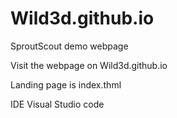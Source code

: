 # Wild3d.github.io
SproutScout demo webpage

Visit the webpage on Wild3d.github.io

Landing page is index.thml

IDE Visual Studio code

